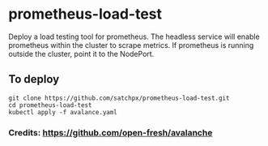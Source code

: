 # prometheus-load-test

Deploy a load testing tool for prometheus. The headless service will enable prometheus within the cluster to scrape metrics. If prometheus is running outside the cluster, point it to the NodePort.

## To deploy
```
git clone https://github.com/satchpx/prometheus-load-test.git
cd prometheus-load-test
kubectl apply -f avalance.yaml
```

### Credits: https://github.com/open-fresh/avalanche

